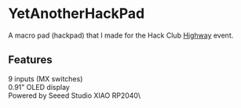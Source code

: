 # YetAnotherHackPad
A macro pad (hackpad) that I made for the Hack Club [Highway](https://highway.hackclub.com) event.

## Features
9 inputs (MX switches)\
0.91" OLED display\
Powered by Seeed Studio XIAO RP2040\
